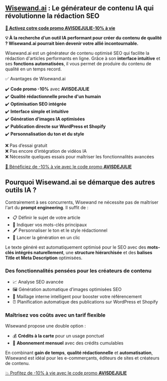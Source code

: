 <h2 class="gb-headline gb-headline-f40a2458 gb-headline-text"><a title="wisewand" href="https://wisewand.ai/?fpr=ludovic64">Wisewand.ai</a> : Le g&eacute;n&eacute;rateur de contenu IA qui r&eacute;volutionne la r&eacute;daction SEO</h2>
<p><strong><a class="gb-button gb-button-e5d84c36 gb-button-text" title="code promo wisewand" href="https://wisewand.ai/?fpr=ludovic64" target="_blank" rel="nofollow noopener noreferrer">🚀 Activez cotre code promo AVISDEJULIE</a><a class="gb-button gb-button-e5d84c36 gb-button-text" href="https://wisewand.ai/?fpr=ludovic64" target="_blank" rel="nofollow noopener noreferrer">-10% &agrave; vie </a></strong></p>
<p><strong>💡 &Agrave; la recherche d&rsquo;un outil IA performant pour cr&eacute;er du contenu de qualit&eacute; ? Wisewand.ai pourrait bien devenir votre alli&eacute; incontournable.</strong></p>
<p>Wisewand.ai est un g&eacute;n&eacute;rateur de contenu optimis&eacute; SEO qui facilite la r&eacute;daction d'articles performants en ligne. Gr&acirc;ce &agrave; son <strong>interface intuitive</strong> et ses <strong>fonctions automatis&eacute;es</strong>, il vous permet de produire du contenu de qualit&eacute; en un temps record.</p>
<div class="gb-container gb-container-1a254a3a">
<div class="gb-grid-wrapper gb-grid-wrapper-f4a833a7">
<div class="gb-grid-column gb-grid-column-5077137f">
<div class="gb-container gb-container-5077137f">
<p class="gb-headline gb-headline-a355b9e9 gb-headline-text">✅ Avantages de Wisewand.ai</p>
<p>✔️ <strong>Code promo -10%</strong> avec <strong>AVISDEJULIE</strong><br />✔️ <strong>Qualit&eacute; r&eacute;dactionnelle proche d'un humain</strong><br />✔️ <strong>Optimisation SEO int&eacute;gr&eacute;e</strong><br />✔️ <strong>Interface simple et intuitive</strong><br />✔️ <strong>G&eacute;n&eacute;ration d&rsquo;images IA optimis&eacute;es</strong><br />✔️ <strong>Publication directe sur WordPress et Shopify</strong><br />✔️ <strong>Personnalisation du ton et du style</strong></p>
<p>❌ Pas d&rsquo;essai gratuit<br />❌ Pas encore d&rsquo;int&eacute;gration de vid&eacute;os IA<br />❌ N&eacute;cessite quelques essais pour ma&icirc;triser les fonctionnalit&eacute;s avanc&eacute;es</p>
</div>
</div>
</div>
</div>
<div class="gb-container gb-container-bb246e8f"><a class="gb-button gb-button-e5d84c36 gb-button-text" href="https://wisewand.ai/?fpr=ludovic64" target="_blank" rel="nofollow noopener noreferrer"> 🚀 B&eacute;n&eacute;ficiez de -10% &agrave; vie avec le code promo <strong>AVISDEJULIE</strong> </a></div>
<h2 class="gb-headline gb-headline-e69c95b2 gb-headline-text">Pourquoi Wisewand.ai se d&eacute;marque des autres outils IA ?</h2>
<p>Contrairement &agrave; ses concurrents, Wisewand ne n&eacute;cessite pas de ma&icirc;triser l'art du <strong>prompt engineering</strong>. Il suffit de :</p>
<ul>
<li>📋 D&eacute;finir le sujet de votre article</li>
<li>🔎 Indiquer vos mots-cl&eacute;s principaux</li>
<li>🖋️ Personnaliser le ton et le style r&eacute;dactionnel</li>
<li>🚀 Lancer la g&eacute;n&eacute;ration en un clic</li>
</ul>
<p>Le texte g&eacute;n&eacute;r&eacute; est automatiquement optimis&eacute; pour le SEO avec des <strong>mots-cl&eacute;s int&eacute;gr&eacute;s naturellement</strong>, une <strong>structure hi&eacute;rarchis&eacute;e</strong> et des <strong>balises Title et Meta Description</strong> optimis&eacute;es.</p>
<h3 class="gb-headline gb-headline-0673278b gb-headline-text">Des fonctionnalit&eacute;s pens&eacute;es pour les cr&eacute;ateurs de contenu</h3>
<ul>
<li>📈 Analyse SEO avanc&eacute;e</li>
<li>🖼️ G&eacute;n&eacute;ration automatique d&rsquo;images optimis&eacute;es SEO</li>
<li>🔗 Maillage interne intelligent pour booster votre r&eacute;f&eacute;rencement</li>
<li>⏰ Planification automatique des publications sur WordPress et Shopify</li>
</ul>
<h3 class="gb-headline gb-headline-f3a35318 gb-headline-text">Ma&icirc;trisez vos co&ucirc;ts avec un tarif flexible</h3>
<p>Wisewand propose une double option :</p>
<ul>
<li>💰 <strong>Cr&eacute;dits &agrave; la carte</strong> pour un usage ponctuel</li>
<li>📅 <strong>Abonnement mensuel</strong> avec des cr&eacute;dits cumulables</li>
</ul>
<p>En combinant <strong>gain de temps</strong>, <strong>qualit&eacute; r&eacute;dactionnelle</strong> et <strong>automatisation</strong>, Wisewand est id&eacute;al pour les e-commer&ccedil;ants, &eacute;diteurs de sites et cr&eacute;ateurs de contenu.</p>
<div class="gb-container gb-container-dd8008fa"><a class="gb-button gb-button-5b807a0a gb-button-text" href="https://wisewand.ai/?fpr=ludovic64" target="_blank" rel="nofollow noopener noreferrer"> 💥 Profitez de -10% &agrave; vie avec le code promo <strong>AVISDEJULIE</strong> </a></div>

